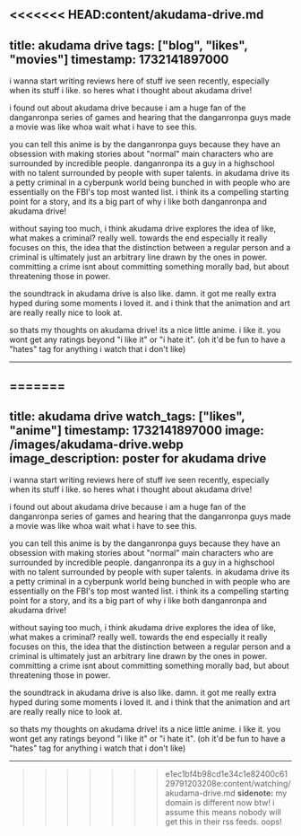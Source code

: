 <<<<<<< HEAD:content/akudama-drive.md
---
title: akudama drive
tags: ["blog", "likes", "movies"]
timestamp: 1732141897000
---

i wanna start writing reviews here of stuff ive seen recently, especially when its stuff i like. so heres what i thought about akudama drive!

i found out about akudama drive because i am a huge fan of the danganronpa series of games and hearing that the danganronpa guys made a movie was like whoa wait what i have to see this.

you can tell this anime is by the danganronpa guys because they have an obsession with making stories about "normal" main characters who are surrounded by incredible people. danganronpa its a guy in a highschool with no talent surrounded by people with super talents. in akudama drive its a petty criminal in a cyberpunk world being bunched in with people who are essentially on the FBI's top most wanted list. i think its a compelling starting point for a story, and its a big part of why i like both danganronpa and akudama drive!

without saying too much, i think akudama drive explores the idea of like, what makes a criminal? really well. towards the end especially it really focuses on this, the idea that the distinction between a regular person and a criminal is ultimately just an arbitrary line drawn by the ones in power. committing a crime isnt about committing something morally bad, but about threatening those in power.

the soundtrack in akudama drive is also like. damn. it got me really extra hyped during some moments i loved it. and i think that the animation and art are really really nice to look at.

so thats my thoughts on akudama drive! its a nice little anime. i like it. you wont get any ratings beyond "i like it" or "i hate it". (oh it'd be fun to have a "hates" tag for anything i watch that i don't like)

---

=======
---
title: akudama drive
watch_tags: ["likes", "anime"]
timestamp: 1732141897000
image: /images/akudama-drive.webp
image_description: poster for akudama drive
---

i wanna start writing reviews here of stuff ive seen recently, especially when its stuff i like. so heres what i thought about akudama drive!

i found out about akudama drive because i am a huge fan of the danganronpa series of games and hearing that the danganronpa guys made a movie was like whoa wait what i have to see this.

you can tell this anime is by the danganronpa guys because they have an obsession with making stories about "normal" main characters who are surrounded by incredible people. danganronpa its a guy in a highschool with no talent surrounded by people with super talents. in akudama drive its a petty criminal in a cyberpunk world being bunched in with people who are essentially on the FBI's top most wanted list. i think its a compelling starting point for a story, and its a big part of why i like both danganronpa and akudama drive!

without saying too much, i think akudama drive explores the idea of like, what makes a criminal? really well. towards the end especially it really focuses on this, the idea that the distinction between a regular person and a criminal is ultimately just an arbitrary line drawn by the ones in power. committing a crime isnt about committing something morally bad, but about threatening those in power.

the soundtrack in akudama drive is also like. damn. it got me really extra hyped during some moments i loved it. and i think that the animation and art are really really nice to look at.

so thats my thoughts on akudama drive! its a nice little anime. i like it. you wont get any ratings beyond "i like it" or "i hate it". (oh it'd be fun to have a "hates" tag for anything i watch that i don't like)

---

>>>>>>> e1ec1bf4b98cd1e34c1e82400c6129791203208e:content/watching/akudama-drive.md
**sidenote:** my domain is different now btw! i assume this means nobody will get this in their rss feeds. oops!